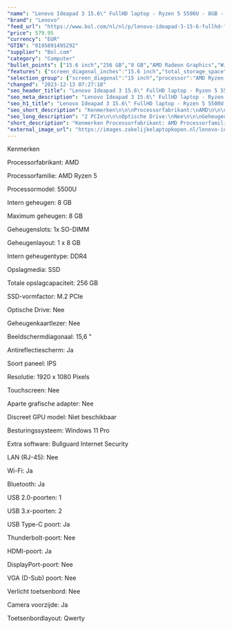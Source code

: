 ```yaml
---
"name": "Lenovo Ideapad 3 15.6\" FullHD laptop - Ryzen 5 5500U - 8GB - 256GB SSD - Windows 11 Pro"
"brand": "Lenovo"
"feed_url": "https://www.bol.com/nl/nl/p/lenovo-ideapad-3-15-6-fullhd-laptop-ryzen-5-5500u-8gb-256gb-ssd-windows-11-pro/9300000070989055"
"price": 579.95
"currency": "EUR"
"GTIN": "0195891495292"
"supplier": "Bol.com"
"category": "Computer"
"bullet_points": ["15.6 inch","256 GB","8 GB","AMD Radeon Graphics","Windows"]
"features": {"screen_diagonal_inches":"15.6 inch","total_storage_space":"256 GB","memory_size":"8 GB","graphics_card":"AMD Radeon Graphics","operating_system":"Windows"}
"selection_group": {"screen_diagonal":"15 inch","processor":"AMD Ryzen 5","changed_price_past_3_days":false,"product_family":"Ideapad"}
"changed": "2023-12-13 07:27:18"
"seo_header_title": "Lenovo Ideapad 3 15.6\" FullHD laptop - Ryzen 5 5500U - 8GB - 256GB SSD - Windows 11 Pro"
"seo_meta_description": "Lenovo Ideapad 3 15.6\" FullHD laptop - Ryzen 5 5500U - 8GB - 256GB SSD - Windows 11 Pro"
"seo_h1_title": "Lenovo Ideapad 3 15.6\" FullHD laptop - Ryzen 5 5500U - 8GB - 256GB SSD - Windows 11 Pro"
"seo_short_description": "Kenmerken\n\n\nProcessorfabrikant:\nAMD\n\n\nProcessorfamilie:\nAMD Ryzen 5\n\n\nProcessormodel:\n5500U\n\n\nIntern geheugen:\n8 GB\n\n\nMaximum geheugen:\n8 GB\n\n\nGeheugenslots:\n1x SO-DIMM\n\n\nGeheugenlayout:\n1 x 8 GB\n\n\nIntern geheugentype:\nDDR4\n\n\nOpslagmedia:\nSSD\n\n\nTotale opslagcapaciteit:\n256 GB\n\n\nSSD-vormfactor:\nM."
"seo_long_description": "2 PCIe\n\n\nOptische Drive:\nNee\n\n\nGeheugenkaartlezer:\nNee\n\n\nBeeldschermdiagonaal:\n15,6 \"\n\n\nAntireflectiescherm:\nJa\n\n\nSoort paneel:\nIPS\n\n\nResolutie:\n1920 x 1080 Pixels\n\n\nTouchscreen:\nNee\n\n\nAparte grafische adapter:\nNee\n\n\nDiscreet GPU model:\nNiet beschikbaar\n\n\nBesturingssysteem:\nWindows 11 Pro\n\n\nExtra software:\nBullguard Internet Security\n\n\nLAN (RJ-45):\nNee\n\n\nWi-Fi:\nJa\n\n\nBluetooth:\nJa\n\n\nUSB 2. 0-poorten:\n1\n\n\nUSB 3. x-poorten:\n2\n\n\nUSB Type-C poort:\nJa\n\n\nThunderbolt-poort:\nNee\n\n\nHDMI-poort:\nJa\n\n\nDisplayPort-poort:\nNee\n\n\nVGA (D-Sub) poort:\nNee\n\n\nVerlicht toetsenbord:\nNee\n\n\nCamera voorzijde:\nJa\n\n\nToetsenbordlayout:\nQwerty"
"short_description": "Kenmerken Processorfabrikant: AMD Processorfamilie: AMD Ryzen 5 Processormodel: 5500U Intern geheugen: 8 GB Maximum geheugen: 8 GB Geheugenslots: 1x SO-DIMM Geheugenlayout: 1 x 8 GB Intern geheugentype: DDR4 Opslagmedia: SSD Totale opslagcapaciteit: 256 GB SSD-vormfactor: M.2 PCIe Optische Drive: Nee Geheugenkaartlezer: Nee Beeldschermdiagonaal: 15,6 \" Antireflectiescherm: Ja Soort paneel: IPS Resolutie: 1920 x 1080 Pixels Touchscreen: Nee Aparte grafische adapter: Nee Discreet GPU model: Niet beschikbaar Besturingssysteem: Windows 11 Pro Extra software: Bullguard Internet Security LAN (RJ-45): Nee Wi-Fi: Ja Bluetooth: Ja USB 2.0-poorten: 1 USB 3.x-poorten: 2 USB Type-C poort: Ja Thunderbolt-poort: Nee HDMI-poort: Ja DisplayPort-poort: Nee VGA (D-Sub) poort: Nee Verlicht toetsenbord: Nee Camera voorzijde: Ja Toetsenbordlayout: Qwerty"
"external_image_url": "https://images.zakelijkelaptopkopen.nl/lenovo-ideapad-3-15-6-fullhd-laptop-ryzen-5-5500u-8gb-256gb-ssd-windows-11-pro.webp"
---
```


Kenmerken


Processorfabrikant:
AMD


Processorfamilie:
AMD Ryzen 5


Processormodel:
5500U


Intern geheugen:
8 GB


Maximum geheugen:
8 GB


Geheugenslots:
1x SO-DIMM


Geheugenlayout:
1 x 8 GB


Intern geheugentype:
DDR4


Opslagmedia:
SSD


Totale opslagcapaciteit:
256 GB


SSD-vormfactor:
M.2 PCIe


Optische Drive:
Nee


Geheugenkaartlezer:
Nee


Beeldschermdiagonaal:
15,6 "


Antireflectiescherm:
Ja


Soort paneel:
IPS


Resolutie:
1920 x 1080 Pixels


Touchscreen:
Nee


Aparte grafische adapter:
Nee


Discreet GPU model:
Niet beschikbaar


Besturingssysteem:
Windows 11 Pro


Extra software:
Bullguard Internet Security


LAN (RJ-45):
Nee


Wi-Fi:
Ja


Bluetooth:
Ja


USB 2.0-poorten:
1


USB 3.x-poorten:
2


USB Type-C poort:
Ja


Thunderbolt-poort:
Nee


HDMI-poort:
Ja


DisplayPort-poort:
Nee


VGA (D-Sub) poort:
Nee


Verlicht toetsenbord:
Nee


Camera voorzijde:
Ja


Toetsenbordlayout:
Qwerty